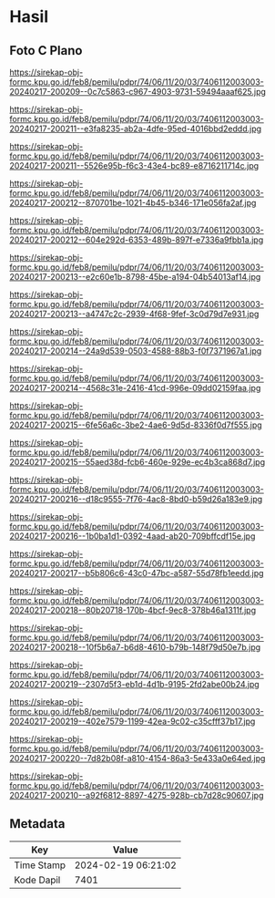 # Hasil

## Foto C Plano

https://sirekap-obj-formc.kpu.go.id/feb8/pemilu/pdpr/74/06/11/20/03/7406112003003-20240217-200209--0c7c5863-c967-4903-9731-59494aaaf625.jpg

https://sirekap-obj-formc.kpu.go.id/feb8/pemilu/pdpr/74/06/11/20/03/7406112003003-20240217-200211--e3fa8235-ab2a-4dfe-95ed-4016bbd2eddd.jpg

https://sirekap-obj-formc.kpu.go.id/feb8/pemilu/pdpr/74/06/11/20/03/7406112003003-20240217-200211--5526e95b-f6c3-43e4-bc89-e8716211714c.jpg

https://sirekap-obj-formc.kpu.go.id/feb8/pemilu/pdpr/74/06/11/20/03/7406112003003-20240217-200212--870701be-1021-4b45-b346-171e056fa2af.jpg

https://sirekap-obj-formc.kpu.go.id/feb8/pemilu/pdpr/74/06/11/20/03/7406112003003-20240217-200212--604e292d-6353-489b-897f-e7336a9fbb1a.jpg

https://sirekap-obj-formc.kpu.go.id/feb8/pemilu/pdpr/74/06/11/20/03/7406112003003-20240217-200213--e2c60e1b-8798-45be-a194-04b54013af14.jpg

https://sirekap-obj-formc.kpu.go.id/feb8/pemilu/pdpr/74/06/11/20/03/7406112003003-20240217-200213--a4747c2c-2939-4f68-9fef-3c0d79d7e931.jpg

https://sirekap-obj-formc.kpu.go.id/feb8/pemilu/pdpr/74/06/11/20/03/7406112003003-20240217-200214--24a9d539-0503-4588-88b3-f0f7371967a1.jpg

https://sirekap-obj-formc.kpu.go.id/feb8/pemilu/pdpr/74/06/11/20/03/7406112003003-20240217-200214--4568c31e-2416-41cd-996e-09dd02159faa.jpg

https://sirekap-obj-formc.kpu.go.id/feb8/pemilu/pdpr/74/06/11/20/03/7406112003003-20240217-200215--6fe56a6c-3be2-4ae6-9d5d-8336f0d7f555.jpg

https://sirekap-obj-formc.kpu.go.id/feb8/pemilu/pdpr/74/06/11/20/03/7406112003003-20240217-200215--55aed38d-fcb6-460e-929e-ec4b3ca868d7.jpg

https://sirekap-obj-formc.kpu.go.id/feb8/pemilu/pdpr/74/06/11/20/03/7406112003003-20240217-200216--d18c9555-7f76-4ac8-8bd0-b59d26a183e9.jpg

https://sirekap-obj-formc.kpu.go.id/feb8/pemilu/pdpr/74/06/11/20/03/7406112003003-20240217-200216--1b0ba1d1-0392-4aad-ab20-709bffcdf15e.jpg

https://sirekap-obj-formc.kpu.go.id/feb8/pemilu/pdpr/74/06/11/20/03/7406112003003-20240217-200217--b5b806c6-43c0-47bc-a587-55d78fb1eedd.jpg

https://sirekap-obj-formc.kpu.go.id/feb8/pemilu/pdpr/74/06/11/20/03/7406112003003-20240217-200218--80b20718-170b-4bcf-9ec8-378b46a1311f.jpg

https://sirekap-obj-formc.kpu.go.id/feb8/pemilu/pdpr/74/06/11/20/03/7406112003003-20240217-200218--10f5b6a7-b6d8-4610-b79b-148f79d50e7b.jpg

https://sirekap-obj-formc.kpu.go.id/feb8/pemilu/pdpr/74/06/11/20/03/7406112003003-20240217-200219--2307d5f3-eb1d-4d1b-9195-2fd2abe00b24.jpg

https://sirekap-obj-formc.kpu.go.id/feb8/pemilu/pdpr/74/06/11/20/03/7406112003003-20240217-200219--402e7579-1199-42ea-9c02-c35cfff37b17.jpg

https://sirekap-obj-formc.kpu.go.id/feb8/pemilu/pdpr/74/06/11/20/03/7406112003003-20240217-200220--7d82b08f-a810-4154-86a3-5e433a0e64ed.jpg

https://sirekap-obj-formc.kpu.go.id/feb8/pemilu/pdpr/74/06/11/20/03/7406112003003-20240217-200210--a92f6812-8897-4275-928b-cb7d28c90607.jpg


## Metadata

| Key        | Value               |
| ---------- | ------------------- |
| Time Stamp | 2024-02-19 06:21:02 |
| Kode Dapil | 7401                |



